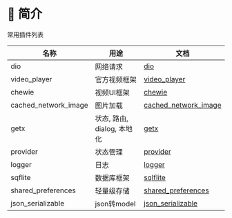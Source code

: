 # 🍎 简介

常用插件列表

| 名称 | 用途 | 文档 |
| -- | -- | -- |
| dio | 网络请求 | [dio](../dio/dio.md) |
| video_player | 官方视频框架 | [video_player](../video_player/video_player.md) |
| chewie | 视频UI框架 | [chewie](../chewie/chewie.md) |
| cached_network_image | 图片加载 | [cached_network_image](../cached_network_image/cached_network_image.md) |
| getx | 状态, 路由, dialog, 本地化 | [getx](../getx/getx.md) |
| provider | 状态管理 | [provider](../provider/provider.md) |
| logger | 日志 | [logger](../logger/logger.md) |
| sqflite | 数据库框架 | [sqlflite](../sqlflite/sqlflite.md) |
| shared_preferences | 轻量级存储 | [shared_preferences](../shared_preferences/shared_preferences.md) |
| json_serializable | json转model | [json_serializable](../json_serializable/json_serializable.md) |
